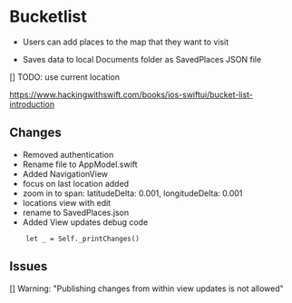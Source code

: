 # Bucketlist

- Users can add places to the map that they want to visit

- Saves data to local Documents folder as SavedPlaces JSON file

[] TODO: use current location


https://www.hackingwithswift.com/books/ios-swiftui/bucket-list-introduction


## Changes

- Removed authentication
- Rename file to AppModel.swift
- Added NavigationView
- focus on last location added
- zoom in to span: latitudeDelta: 0.001, longitudeDelta: 0.001
- locations view with edit
- rename to SavedPlaces.json
- Added View updates debug code
```
    let _ = Self._printChanges()
```

## Issues

[] Warning: "Publishing changes from within view updates is not allowed"


